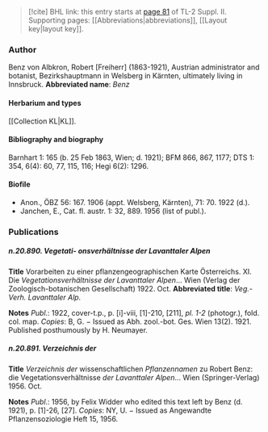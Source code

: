 > [!cite] BHL link: this entry starts at [page 81](https://www.biodiversitylibrary.org/page/33265278) of TL-2 Suppl. II.
> Supporting pages: [[Abbreviations|abbreviations]], [[Layout key|layout key]].

### Author

Benz von Albkron, Robert \[Freiherr\] (1863-1921), Austrian administrator and botanist, Bezirkshauptmann in Welsberg in Kärnten, ultimately living in Innsbruck. 
**Abbreviated name**: *Benz*

#### Herbarium and types

[[Collection KL|KL]].

#### Bibliography and biography

Barnhart 1: 165 (b. 25 Feb 1863, Wien; d. 1921); BFM 866, 867, 1177; DTS 1: 354, 6(4): 60, 77, 115, 116; Hegi 6(2): 1296.

#### Biofile

- Anon., ÖBZ 56: 167. 1906 (appt. Welsberg, Kärnten), 71: 70. 1922 (d.).
- Janchen, E., Cat. fl. austr. 1: 32, 889. 1956 (list of publ.).

### Publications

##### n.20.890. Vegetati- onsverhältnisse der Lavanttaler Alpen

**Title**
Vorarbeiten zu einer pflanzengeographischen Karte Österreichs. XI. Die *Vegetationsverhältnisse der Lavanttaler Alpen*... Wien (Verlag der Zoologisch-botanischen Gesellschaft) 1922. Oct.
**Abbreviated title**: *Veg.-Verh. Lavanttaler Alp.*

**Notes**
*Publ*.: 1922, cover-t.p., p. \[i\]-viii, \[1\]-210, \[211\], *pl. 1-2* (photogr.), fold. col. map. *Copies*: B, G. − Issued as Abh. zool.-bot. Ges. Wien 13(2). 1921. Published posthumously by H. Neumayer.

##### n.20.891. Verzeichnis der

**Title**
*Verzeichnis der* wissenschaftlichen *Pflanzennamen* zu Robert Benz: die Vegetationsverhältnisse *der Lavanttaler Alpen*... Wien (Springer-Verlag) 1956. Oct.

**Notes**
*Publ*.: 1956, by Felix Widder who edited this text left by Benz (d. 1921), p. \[1\]-26, \[27\].
*Copies*: NY, U. − Issued as Angewandte Pflanzensoziologie Heft 15, 1956.

